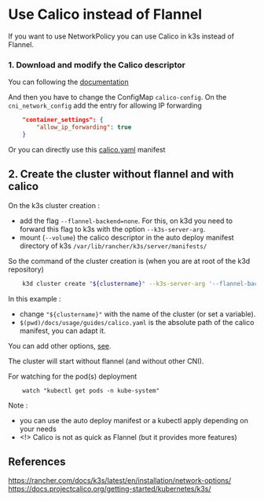 # Use Calico instead of Flannel
If you want to use NetworkPolicy you can use Calico in k3s instead of Flannel.

### 1. Download and modify the Calico descriptor
You can following the [documentation](https://docs.projectcalico.org/master/reference/cni-plugin/configuration)

And then you have to change the ConfigMap `calico-config`. On the `cni_network_config` add the entry for allowing IP forwarding  
```json
    "container_settings": {
        "allow_ip_forwarding": true
    }
```
Or you can directly use this [calico.yaml](calico.yaml) manifest

## 2. Create the cluster without flannel and with calico
On the k3s cluster creation :
- add the flag `--flannel-backend=none`. For this, on k3d you need to forward this flag to k3s with the option `--k3s-server-arg`.
- mount (`--volume`) the calico descriptor in the auto deploy manifest directory of k3s `/var/lib/rancher/k3s/server/manifests/`

So the command of the cluster creation is (when you are at root of the k3d repository)
```bash
    k3d cluster create "${clustername}" --k3s-server-arg '--flannel-backend=none' --volume "$(pwd)/docs/usage/guides/calico.yaml:/var/lib/rancher/k3s/server/manifests/calico.yaml"
```
In this example :
- change `"${clustername}"` with the name of the cluster (or set a variable). 
- `$(pwd)/docs/usage/guides/calico.yaml` is the absolute path of the calico manifest, you can adapt it.

You can add other options, [see](../commands.md).  

The cluster will start without flannel (and without other CNI).

For watching for the pod(s) deployment
```
    watch "kubectl get pods -n kube-system"
```

Note : 
- you can use the auto deploy manifest or a kubectl apply depending on your needs
- <!> Calico is not as quick as Flannel (but it provides more features)

## References
https://rancher.com/docs/k3s/latest/en/installation/network-options/  
https://docs.projectcalico.org/getting-started/kubernetes/k3s/
